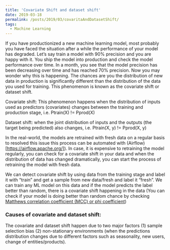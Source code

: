 ```yaml
---
title: 'Covariate Shift and dataset shift'
date: 2019-03-18
permalink: /posts/2019/03/covaritaAndDatasetShift/
tags:
  - Machine Learning
---
```


If you have productionized a new machine learning model, most probably you have faced the situation after a while the performance of your model has degraded. Let’s say train a model with 90% precision and you are happy with it. You ship the model into production and check the model performance over time. In a month, you see that the model precision has been decreasing over time and has reached 70% precision. Now you may wonder why this is happening. The chances are you the distribution of new data in production is significantly different than the distribution of the data you used for training. This phenomenon is known as the covariate shift or dataset shift.

Covariate shift: This phenomenon happens when the distribution of inputs used as predictors (covariates) changes between the training and production stage, i.e. Ptrain(X) != Pprod(X)

Dataset shift: when the joint distribution of inputs and the outputs (the target being predicted) also changes, i.e. Ptrain(X, y) != Pprod(X, y)




In the real-world, the models are retrained with fresh data on a regular basis to resolved this issue this process can be automated with (Airflow) [https://airflow.apache.org/]).
In case, it is expensive to retraining the model regularly, you can check for a covariate shift in your data and when the distribution of data has changed dramatically, you can start the process of retraining the model with fresh data. 

We can detect covariate shift by using data from the training stage and label it with “train” and get a sample from new data/fresh and label it “fresh”. We can train any ML model on this data and if the model predicts the label better than random, there is a covariate shift happening in the data (You can check if your model is doing better than random chance by checking [Matthews correlation coefficient (MCC) or phi coefficient](https://en.wikipedia.org/wiki/Matthews_correlation_coefficient))

### Causes of covariate and dataset shift: 
The covariate and dataset shift happen due to two major factors 
(1) sample selection bias 
(2) non-stationary environments (when the predictions distribution changes due to different factors such as seasonality, new users, change of entities/products).
